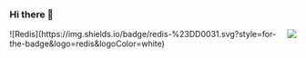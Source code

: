 ### Hi there 👋
<img align="right" src="https://github-readme-stats.vercel.app/api?username=panhongsheng&show_icons=true&icon_color=CE1D2D&text_color=718096&bg_color=ffffff&hide_title=true" />
![Redis](https://img.shields.io/badge/redis-%23DD0031.svg?style=for-the-badge&logo=redis&logoColor=white)

